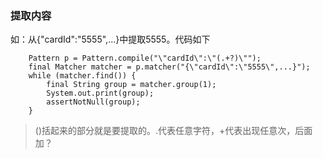 
### 提取内容
如：从{"cardId":"5555",...}中提取5555。代码如下
```
    Pattern p = Pattern.compile("\"cardId\":\"(.+?)\"");
    final Matcher matcher = p.matcher("{\"cardId\":\"5555\",...}");
    while (matcher.find()) {
        final String group = matcher.group(1);
        System.out.print(group);
        assertNotNull(group);
    }
```
>()括起来的部分就是要提取的。.代表任意字符，+代表出现任意次，后面加？
